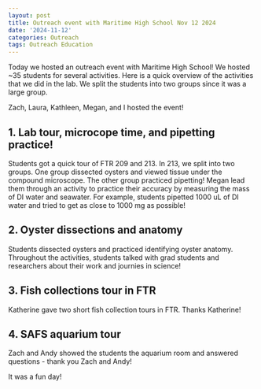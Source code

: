 ```yaml
---
layout: post
title: Outreach event with Maritime High School Nov 12 2024
date: '2024-11-12'
categories: Outreach
tags: Outreach Education
---
```


Today we hosted an outreach event with Maritime High School! We hosted ~35 students for several activities. Here is a quick overview of the activities that we did in the lab. We split the students into two groups since it was a large group.   

Zach, Laura, Kathleen, Megan, and I hosted the event! 

## 1. Lab tour, microcope time, and pipetting practice! 

Students got a quick tour of FTR 209 and 213. In 213, we split into two groups. One group dissected oysters and viewed tissue under the compound microscope. The other group practiced pipetting! Megan lead them through an activity to practice their accuracy by measuring the mass of DI water and seawater. For example, students pipetted 1000 uL of DI water and tried to get as close to 1000 mg as possible! 

## 2. Oyster dissections and anatomy 

Students dissected oysters and practiced identifying oyster anatomy. Throughout the activities, students talked with grad students and researchers about their work and journies in science!  

## 3. Fish collections tour in FTR

Katherine gave two short fish collection tours in FTR. Thanks Katherine! 

## 4. SAFS aquarium tour 

Zach and Andy showed the students the aquarium room and answered questions - thank you Zach and Andy! 

It was a fun day! 